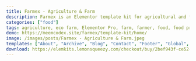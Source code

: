 ```yaml
---
title: Farmex - Agriculture & Farm
description: Farmex is an Elementor template kit for agricultural and farm businesses.. Very easy to use with responsive features, your customers can access from various devices, making sure your final creation is flexible and easily extendable.
categories: ["food"]
tags: agriculture, eco farm, Elementor Pro, farm, farmer, food, food producers, food recipes, organic, organic farm, organic food, ranch, recipes, vegetables, winery
demo: https://meemcodex.site/farmex/template-kit/home/
image: /images/posts/Farmex - Agriculture & Farm.jpeg
templates: ["About", "Archive", "Blog", "Contact", "Footer", "Global", "Header", "Home", "Projects", "Services", "Single Post"]
download: https://elemkits.lemonsqueezy.com/checkout/buy/2bef943f-ce52-43da-afe8-9e6d007e22e2
---
```

